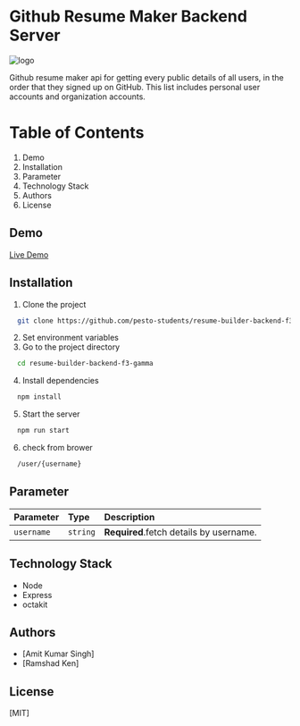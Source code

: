 
# Github Resume Maker Backend Server

![logo](https://user-images.githubusercontent.com/76247705/164281597-2cb70d17-24e7-41a2-ad3c-da3ac06c67a6.jpg)


Github resume maker api for getting every public details of all users, in the order that they signed up on GitHub. This list includes personal user accounts and organization accounts.

# Table of Contents
1. Demo
2. Installation
3. Parameter
4. Technology Stack
5. Authors
6. License


## Demo 
[Live Demo](https://github-resume-maker.herokuapp.com/user/fabpot)


## Installation

1. Clone the project
```bash
  git clone https://github.com/pesto-students/resume-builder-backend-f3-gamma.git
```
2. Set environment variables
3. Go to the project directory
```bash
  cd resume-builder-backend-f3-gamma
```
4. Install dependencies
```bash
  npm install
```
5. Start the server
```bash
  npm run start
```
6. check from brower
```bash
  /user/{username}
```

## Parameter 

| Parameter | Type     | Description                       |
| :-------- | :------- | :-------------------------------- |
| `username`      | `string` | **Required**.fetch details by username. |

## Technology Stack
   * Node
   * Express
   * octakit


## Authors
* [Amit Kumar Singh]
* [Ramshad Ken]


## License
[MIT]